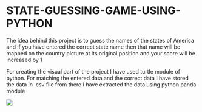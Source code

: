 # STATE-GUESSING-GAME-USING-PYTHON

The idea behind this project is to guess the names of the states of America and if you have entered the correct state name then that name will be mapped on the country picture at its original position and your score will be increased by 1

For creating the visual part of the project I have used turtle module of python.
For matching the entered data and the correct data I have stored the data in .csv file from there I have extracted the data using python panda module

![](/PS/Screenshot(115).png)
